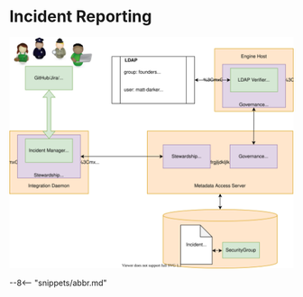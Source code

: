 <!-- SPDX-License-Identifier: CC-BY-4.0 -->
<!-- Copyright Contributors to the ODPi Egeria project 2020. -->

# Incident Reporting

![Figure 1](incident-management.svg)

--8<-- "snippets/abbr.md"